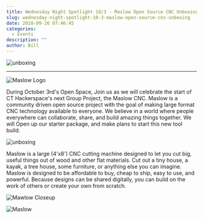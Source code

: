 ```yaml
---
title: Wednesday Night Spotlight 10/3 - Maslow Open Source CNC Unboxing
slug: wednesday-night-spotlight-10-3-maslow-open-source-cnc-unboxing
date: 2018-09-26 07:46:45
categories:
  - Events
description: ""
author: Bill
---
```


![unboxing](/uploads/2018/09/unboxing-rubber-stamp-on-white-print-impress-overprint-eps-vector_csp38655740-e1537965490261.jpg)

<hr />

![Maslow Logo](/uploads/2018/09/maslow-logo-300x81.png)

During October 3rd's Open Space, Join us as we will celebrate the start of CT Hackerspace's next Group Project, the Maslow CNC. Maslow is a community driven open source project with the goal of making large format CNC technology available to everyone. We believe in a world where people everywhere can collaborate, share, and build amazing things together. We will Open up our starter package, and make plans to start this new tool build.

![unboxing](/uploads/2018/09/unboxing-box-300x224.jpg)

Maslow is a large (4'x8') CNC cutting machine designed to let you cut big, useful things out of wood and other flat materials. Cut out a tiny house, a kayak, a tree house, some furniture, or anything else you can imagine. Maslow is designed to be affordable to buy, cheap to ship, easy to use, and powerful. Because designs can be shared digitally, you can build on the work of others or create your own from scratch.

![Mawlow Closeup](/uploads/2018/09/maslow-closeup.jpg)

![Maslow](/uploads/2018/09/image-maslow-300x225.jpg)
